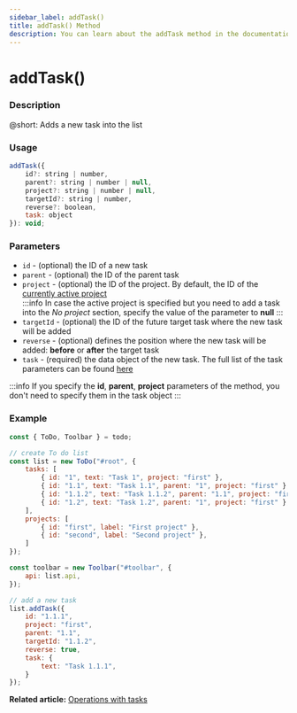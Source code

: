 ```yaml
---
sidebar_label: addTask()
title: addTask() Method
description: You can learn about the addTask method in the documentation of the DHTMLX JavaScript To Do List library. Browse developer guides and API reference, try out code examples and live demos, and download a free 30-day evaluation version of DHTMLX To Do List.
---
```


# addTask()

### Description

@short: Adds a new task into the list

### Usage

~~~js
addTask({
    id?: string | number,
    parent?: string | number | null,
    project?: string | number | null,
    targetId?: string | number,
    reverse?: boolean,
    task: object
}): void;
~~~

### Parameters

- `id` - (optional) the ID of a new task
- `parent` - (optional) the ID of the parent task
- `project` - (optional) the ID of the project. By default, the ID of the [currently active project](../../configs/activeproject_config/)<br>
:::info
In case the active project is specified but you need to add a task into the *No project* section, specify the value of the parameter to **null**
:::
- `targetId` - (optional) the ID of the future target task where the new task will be added
- `reverse` - (optional) defines the position where the new task will be added: **before** or **after** the target task
- `task` - (required) the data object of the new task. The full list of the task parameters can be found [here](api/configs/tasks_config.md)

:::info
If you specify the **id**, **parent**, **project** parameters of the method, you don't need to specify them in the task object
:::

### Example

~~~js {22-31}
const { ToDo, Toolbar } = todo;

// create To do list
const list = new ToDo("#root", {
    tasks: [
        { id: "1", text: "Task 1", project: "first" },
		{ id: "1.1", text: "Task 1.1", parent: "1", project: "first" },
        { id: "1.1.2", text: "Task 1.1.2", parent: "1.1", project: "first" },
		{ id: "1.2", text: "Task 1.2", parent: "1", project: "first" },
    ],
    projects: [
		{ id: "first", label: "First project" },
		{ id: "second", label: "Second project" },
	]
});

const toolbar = new Toolbar("#toolbar", {
    api: list.api,
});

// add a new task
list.addTask({
	id: "1.1.1",
    project: "first",
    parent: "1.1",
    targetId: "1.1.2",
    reverse: true,
    task: {
        text: "Task 1.1.1",
    }
});
~~~

**Related article:** [Operations with tasks](guides/task_operations.md)